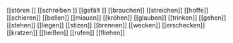 [[stören ]]
[[schreiben ]]
[[gefält ]]
[[brauchen]]
[[streichen]]
[[hoffe]]
[[schieren]]
[[bellen]]
[[miauen]]
[[kröhen]]
[[glauben]]
[[trinken]]
[[gehen]]
[[stehen]]
[[liegen]]
[[stizen]]
[[brennen]]
[[wecken]]
[[erschecken]]
[[kratzen]]
[[beißen]]
[[rufen]]
[[fliehen]]